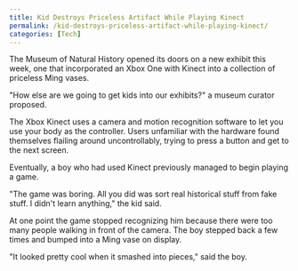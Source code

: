 ```yaml
---
title: Kid Destroys Priceless Artifact While Playing Kinect
permalink: /kid-destroys-priceless-artifact-while-playing-kinect/
categories: [Tech]
---
```

The Museum of Natural History opened its doors on a new exhibit this week, one that incorporated an Xbox One with Kinect into a collection of priceless Ming vases.

"How else are we going to get kids into our exhibits?" a museum curator proposed.

The Xbox Kinect uses a camera and motion recognition software to let you use your body as the controller. Users unfamiliar with the hardware found themselves flailing around uncontrollably, trying to press a button and get to the next screen.

Eventually, a boy who had used Kinect previously managed to begin playing a game.

"The game was boring. All you did was sort real historical stuff from fake stuff. I didn't learn anything," the kid said.

At one point the game stopped recognizing him because there were too many people walking in front of the camera. The boy stepped back a few times and bumped into a Ming vase on display.

"It looked pretty cool when it smashed into pieces," said the boy.
